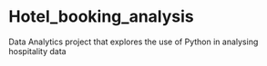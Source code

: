 # Hotel_booking_analysis

Data Analytics project that explores the use of Python in analysing hospitality data
